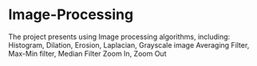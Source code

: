 # Image-Processing

The project presents using Image processing algorithms, including:
  Histogram, Dilation, Erosion, Laplacian, Grayscale image
  Averaging Filter, Max-Min filter, Median Filter
  Zoom In, Zoom Out
